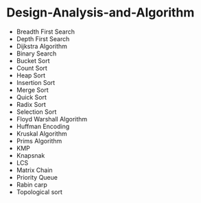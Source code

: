 # Design-Analysis-and-Algorithm

<ul>
  <li>Breadth First Search</li>
  <li>Depth First Search</li>
  <li>Dijkstra Algorithm</li>
  <li>Binary Search</li>
  <li>Bucket Sort</li>
  <li>Count Sort</li>
  <li>Heap Sort</li>
  <li>Insertion Sort</li>
  <li>Merge Sort</li>
  <li>Quick Sort</li>
  <li>Radix Sort</li>
  <li>Selection Sort</li>
  <li>Floyd Warshall Algorithm</li>
  <li>Huffman Encoding</li>
  <li>Kruskal Algorithm</li>
  <li>Prims Algorithm</li>
  <li>KMP</li>
  <li>Knapsnak</li>
  <li>LCS</li>
  <li>Matrix Chain</li>
  <li>Priority Queue</li>
  <li>Rabin carp</li>
  <li>Topological sort</li>
</ul>
